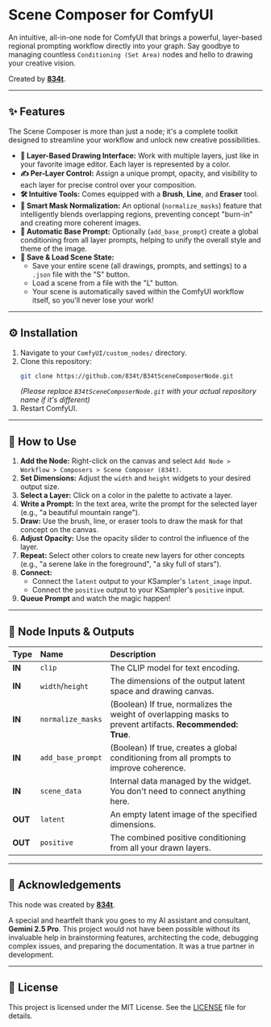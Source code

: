# Scene Composer for ComfyUI
 
An intuitive, all-in-one node for ComfyUI that brings a powerful, layer-based regional prompting workflow directly into your graph. Say goodbye to managing countless `Conditioning (Set Area)` nodes and hello to drawing your creative vision.

Created by **[834t](https://github.com/834t)**.

---

## ✨ Features

The Scene Composer is more than just a node; it's a complete toolkit designed to streamline your workflow and unlock new creative possibilities.

*   **🎨 Layer-Based Drawing Interface:** Work with multiple layers, just like in your favorite image editor. Each layer is represented by a color.
*   **✍️ Per-Layer Control:** Assign a unique prompt, opacity, and visibility to each layer for precise control over your composition.
*   **🛠️ Intuitive Tools:** Comes equipped with a **Brush**, **Line**, and **Eraser** tool. 
*   **🧠 Smart Mask Normalization:** An optional (`normalize_masks`) feature that intelligently blends overlapping regions, preventing concept "burn-in" and creating more coherent images.
*   **📝 Automatic Base Prompt:** Optionally (`add_base_prompt`) create a global conditioning from all layer prompts, helping to unify the overall style and theme of the image.
*   **💾 Save & Load Scene State:**
    *   Save your entire scene (all drawings, prompts, and settings) to a `.json` file with the "S" button.
    *   Load a scene from a file with the "L" button.
    *   Your scene is automatically saved within the ComfyUI workflow itself, so you'll never lose your work! 

---

## ⚙️ Installation

1.  Navigate to your `ComfyUI/custom_nodes/` directory.
2.  Clone this repository:
    ```bash
    git clone https://github.com/834t/B34tSceneComposerNode.git
    ```
    *(Please replace `B34tSceneComposerNode.git` with your actual repository name if it's different)*
3.  Restart ComfyUI.

---

## 🚀 How to Use

1.  **Add the Node:** Right-click on the canvas and select `Add Node > Workflow > Composers > Scene Composer (834t)`.
2.  **Set Dimensions:** Adjust the `width` and `height` widgets to your desired output size.
3.  **Select a Layer:** Click on a color in the palette to activate a layer.
4.  **Write a Prompt:** In the text area, write the prompt for the selected layer (e.g., "a beautiful mountain range").
5.  **Draw:** Use the brush, line, or eraser tools to draw the mask for that concept on the canvas.
6.  **Adjust Opacity:** Use the opacity slider to control the influence of the layer.
7.  **Repeat:** Select other colors to create new layers for other concepts (e.g., "a serene lake in the foreground", "a sky full of stars").
8.  **Connect:**
    *   Connect the `latent` output to your KSampler's `latent_image` input.
    *   Connect the `positive` output to your KSampler's `positive` input.
9.  **Queue Prompt** and watch the magic happen!

---

## 🔌 Node Inputs & Outputs

| Type  | Name              | Description                                                                                             |
| :---- | :---------------- | :------------------------------------------------------------------------------------------------------ |
| **IN**  | `clip`            | The CLIP model for text encoding.                                                                       |
| **IN**  | `width`/`height`  | The dimensions of the output latent space and drawing canvas.                                           |
| **IN**  | `normalize_masks` | (Boolean) If true, normalizes the weight of overlapping masks to prevent artifacts. **Recommended: True**. |
| **IN**  | `add_base_prompt` | (Boolean) If true, creates a global conditioning from all prompts to improve coherence.                  |
| **IN**  | `scene_data`      | Internal data managed by the widget. You don't need to connect anything here.                           |
| **OUT** | `latent`          | An empty latent image of the specified dimensions.                                                      |
| **OUT** | `positive`        | The combined positive conditioning from all your drawn layers.                                          |

---

## 🙏 Acknowledgements

This node was created by **[834t](https://github.com/834t)**.

A special and heartfelt thank you goes to my AI assistant and consultant, **Gemini 2.5 Pro**. This project would not have been possible without its invaluable help in brainstorming features, architecting the code, debugging complex issues, and preparing the documentation. It was a true partner in development.

---

## 📜 License

This project is licensed under the MIT License. See the [LICENSE](LICENSE) file for details.